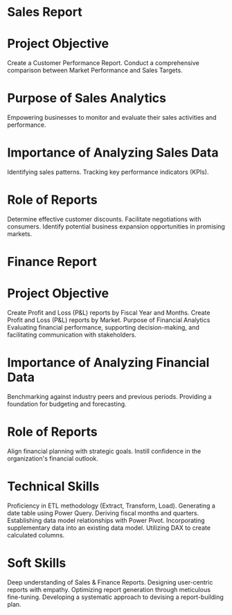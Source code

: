 
# Sales Report
# Project Objective
  Create a Customer Performance Report.
  Conduct a comprehensive comparison between Market Performance and Sales Targets.
  
# Purpose of Sales Analytics
  Empowering businesses to monitor and evaluate their sales activities and performance.

# Importance of Analyzing Sales Data
  Identifying sales patterns.
  Tracking key performance indicators (KPIs).
  
# Role of Reports
  Determine effective customer discounts.
  Facilitate negotiations with consumers.
  Identify potential business expansion opportunities in promising markets.
  
# Finance Report
# Project Objective
  Create Profit and Loss (P&L) reports by Fiscal Year and Months.
  Create Profit and Loss (P&L) reports by Market.
  Purpose of Financial Analytics
  Evaluating financial performance, supporting decision-making, and facilitating communication with stakeholders.

# Importance of Analyzing Financial Data
  Benchmarking against industry peers and previous periods.
  Providing a foundation for budgeting and forecasting.
  
# Role of Reports
  Align financial planning with strategic goals.
  Instill confidence in the organization's financial outlook.

  
# Technical Skills
  Proficiency in ETL methodology (Extract, Transform, Load).
  Generating a date table using Power Query.
  Deriving fiscal months and quarters.
  Establishing data model relationships with Power Pivot.
  Incorporating supplementary data into an existing data model.
  Utilizing DAX to create calculated columns.

  
# Soft Skills
  Deep understanding of Sales & Finance Reports.
  Designing user-centric reports with empathy.
  Optimizing report generation through meticulous fine-tuning.
  Developing a systematic approach to devising a report-building plan.

